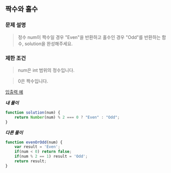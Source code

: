 ## 짝수와 홀수

### **문제 설명**

> 정수 num이 짝수일 경우 "Even"을 반환하고 홀수인 경우 "Odd"를 반환하는 함수, solution을 완성해주세요.
> 

### 제한 조건

> num은 int 범위의 정수입니다.
> 

> 0은 짝수입니다.
> 

[입출력 예](https://www.notion.so/a78054d83b79469cb33871e854a97fef)

***내 풀이***

```jsx
function solution(num) {
    return Number(num) % 2 === 0 ? "Even" : "Odd";
}
```

***다른 풀이***

```jsx
function evenOrOdd(num) {
    var result = 'Even';
    if(num < 0) return false;
    if(num % 2 == 1) result = 'Odd';
    return result;
}
```